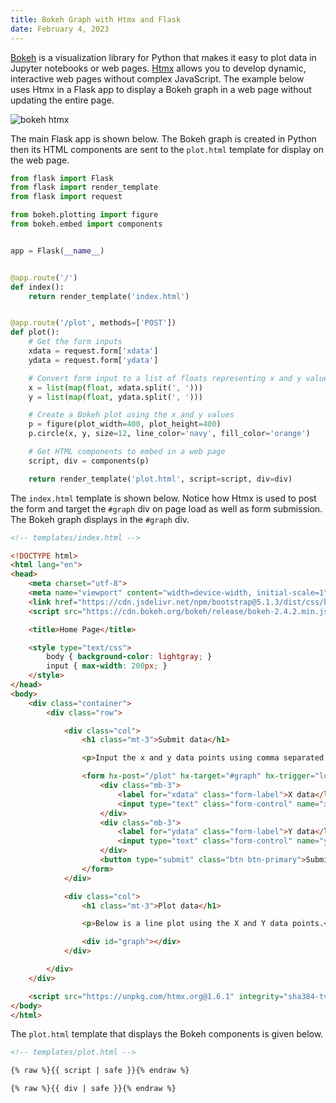 ```yaml
---
title: Bokeh Graph with Htmx and Flask
date: February 4, 2023
---
```


[Bokeh](https://bokeh.org) is a visualization library for Python that makes it easy to plot data in Jupyter notebooks or web pages. [Htmx](https://htmx.org) allows you to develop dynamic, interactive web pages without complex JavaScript. The example below uses Htmx in a Flask app to display a Bokeh graph in a web page without updating the entire page.

<p><img src="../images/flask-bokeh-htmx.png" style="max-width:100%;" alt="bokeh htmx"></p>

The main Flask app is shown below. The Bokeh graph is created in Python then its HTML components are sent to the `plot.html` template for display on the web page.

```python
from flask import Flask
from flask import render_template
from flask import request

from bokeh.plotting import figure
from bokeh.embed import components


app = Flask(__name__)


@app.route('/')
def index():
    return render_template('index.html')


@app.route('/plot', methods=['POST'])
def plot():
    # Get the form inputs
    xdata = request.form['xdata']
    ydata = request.form['ydata']

    # Convert form input to a list of floats representing x and y values
    x = list(map(float, xdata.split(', ')))
    y = list(map(float, ydata.split(', ')))

    # Create a Bokeh plot using the x and y values
    p = figure(plot_width=400, plot_height=400)
    p.circle(x, y, size=12, line_color='navy', fill_color='orange')

    # Get HTML components to embed in a web page
    script, div = components(p)

    return render_template('plot.html', script=script, div=div)
```

The `index.html` template is shown below. Notice how Htmx is used to post the form and target the `#graph` div on page load as well as form submission. The Bokeh graph displays in the `#graph` div.

```html
<!-- templates/index.html -->

<!DOCTYPE html>
<html lang="en">
<head>
    <meta charset="utf-8">
    <meta name="viewport" content="width=device-width, initial-scale=1">
    <link href="https://cdn.jsdelivr.net/npm/bootstrap@5.1.3/dist/css/bootstrap.min.css" rel="stylesheet" integrity="sha384-1BmE4kWBq78iYhFldvKuhfTAU6auU8tT94WrHftjDbrCEXSU1oBoqyl2QvZ6jIW3" crossorigin="anonymous">
    <script src="https://cdn.bokeh.org/bokeh/release/bokeh-2.4.2.min.js" crossorigin="anonymous"></script>

    <title>Home Page</title>

    <style type="text/css">
        body { background-color: lightgray; }
        input { max-width: 200px; }
    </style>
</head>
<body>
    <div class="container">
        <div class="row">

            <div class="col">
                <h1 class="mt-3">Submit data</h1>

                <p>Input the x and y data points using comma separated values.</p>

                <form hx-post="/plot" hx-target="#graph" hx-trigger="load, submit">
                    <div class="mb-3">
                        <label for="xdata" class="form-label">X data</label>
                        <input type="text" class="form-control" name="xdata" value="1, 2, 3, 4, 5, 4, 2">
                    </div>
                    <div class="mb-3">
                        <label for="ydata" class="form-label">Y data</label>
                        <input type="text" class="form-control" name="ydata" value="6, 7, 2, 4, 5, 3.2, 4">
                    </div>
                    <button type="submit" class="btn btn-primary">Submit</button>
                </form>
            </div>

            <div class="col">
                <h1 class="mt-3">Plot data</h1>

                <p>Below is a line plot using the X and Y data points.</p>

                <div id="graph"></div>
            </div>

        </div>
    </div>

    <script src="https://unpkg.com/htmx.org@1.6.1" integrity="sha384-tvG/2mnCFmGQzYC1Oh3qxQ7CkQ9kMzYjWZSNtrRZygHPDDqottzEJsqS4oUVodhW" crossorigin="anonymous"></script>
</body>
</html>
```

The `plot.html` template that displays the Bokeh components is given below.

```html
<!-- templates/plot.html -->

{% raw %}{{ script | safe }}{% endraw %}

{% raw %}{{ div | safe }}{% endraw %}
```
